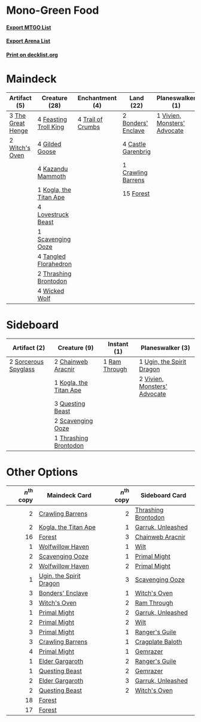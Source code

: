 # Mono-Green Food

#### [Export MTGO List](../collection/Mono-Green%20Food/Mono-Green%20Food.txt)
#### [Export Arena List](../collection/Mono-Green%20Food/Mono-Green%20Food_arena.txt)
#### [Print on decklist.org](http://decklist.org/?deckmain=2%09Bonders'%20Enclave%0A4%09Castle%20Garenbrig%0A1%09Crawling%20Barrens%0A4%09Feasting%20Troll%20King%0A15%09Forest%0A4%09Gilded%20Goose%0A4%09Kazandu%20Mammoth%0A1%09Kogla,%20the%20Titan%20Ape%0A4%09Lovestruck%20Beast%0A1%09Scavenging%20Ooze%0A4%09Tangled%20Florahedron%0A3%09The%20Great%20Henge%0A2%09Thrashing%20Brontodon%0A4%09Trail%20of%20Crumbs%0A1%09Vivien,%20Monsters'%20Advocate%0A4%09Wicked%20Wolf%0A2%09Witch's%20Oven&deckside=2%09Chainweb%20Aracnir%0A1%09Kogla,%20the%20Titan%20Ape%0A3%09Questing%20Beast%0A1%09Ram%20Through%0A2%09Scavenging%20Ooze%0A2%09Sorcerous%20Spyglass%0A1%09Thrashing%20Brontodon%0A1%09Ugin,%20the%20Spirit%20Dragon%0A2%09Vivien,%20Monsters'%20Advocate)
# Maindeck

|                                        Artifact (5)                                        |                                          Creature (28)                                          |                                      Enchantment (4)                                       |                                          Land (22)                                          |                                           Planeswalker (1)                                            |
|--------------------------------------------------------------------------------------------|-------------------------------------------------------------------------------------------------|--------------------------------------------------------------------------------------------|---------------------------------------------------------------------------------------------|-------------------------------------------------------------------------------------------------------|
|3 [The Great Henge](http://gatherer.wizards.com/Pages/Card/Details.aspx?multiverseid=473123)|4 [Feasting Troll King](http://gatherer.wizards.com/Pages/Card/Details.aspx?multiverseid=473114) |4 [Trail of Crumbs](http://gatherer.wizards.com/Pages/Card/Details.aspx?multiverseid=473141)|2 [Bonders' Enclave](http://gatherer.wizards.com/Pages/Card/Details.aspx?multiverseid=479765)|1 [Vivien, Monsters' Advocate](http://gatherer.wizards.com/Pages/Card/Details.aspx?multiverseid=479695)|
|2 [Witch's Oven](http://gatherer.wizards.com/Pages/Card/Details.aspx?multiverseid=473199)   |4 [Gilded Goose](http://gatherer.wizards.com/Pages/Card/Details.aspx?multiverseid=473122)        |                                                                                            |4 [Castle Garenbrig](http://gatherer.wizards.com/Pages/Card/Details.aspx?multiverseid=473202)|                                                                                                       |
|                                                                                            |4 [Kazandu Mammoth](http://gatherer.wizards.com/Pages/Card/Details.aspx?multiverseid=491835)     |                                                                                            |1 [Crawling Barrens](http://gatherer.wizards.com/Pages/Card/Details.aspx?multiverseid=491917)|                                                                                                       |
|                                                                                            |1 [Kogla, the Titan Ape](http://gatherer.wizards.com/Pages/Card/Details.aspx?multiverseid=479682)|                                                                                            |15 [Forest](http://gatherer.wizards.com/Pages/Card/Details.aspx?multiverseid=439860)         |                                                                                                       |
|                                                                                            |4 [Lovestruck Beast](http://gatherer.wizards.com/Pages/Card/Details.aspx?multiverseid=473127)    |                                                                                            |                                                                                             |                                                                                                       |
|                                                                                            |1 [Scavenging Ooze](http://gatherer.wizards.com/Pages/Card/Details.aspx?multiverseid=420783)     |                                                                                            |                                                                                             |                                                                                                       |
|                                                                                            |4 [Tangled Florahedron](http://gatherer.wizards.com/Pages/Card/Details.aspx?multiverseid=491859) |                                                                                            |                                                                                             |                                                                                                       |
|                                                                                            |2 [Thrashing Brontodon](http://gatherer.wizards.com/Pages/Card/Details.aspx?multiverseid=456570) |                                                                                            |                                                                                             |                                                                                                       |
|                                                                                            |4 [Wicked Wolf](http://gatherer.wizards.com/Pages/Card/Details.aspx?multiverseid=473143)         |                                                                                            |                                                                                             |                                                                                                       |


# Sideboard

|                                         Artifact (2)                                          |                                          Creature (9)                                           |                                      Instant (1)                                       |                                           Planeswalker (3)                                            |
|-----------------------------------------------------------------------------------------------|-------------------------------------------------------------------------------------------------|----------------------------------------------------------------------------------------|-------------------------------------------------------------------------------------------------------|
|2 [Sorcerous Spyglass](http://gatherer.wizards.com/Pages/Card/Details.aspx?multiverseid=435407)|2 [Chainweb Aracnir](http://gatherer.wizards.com/Pages/Card/Details.aspx?multiverseid=476418)    |1 [Ram Through](http://gatherer.wizards.com/Pages/Card/Details.aspx?multiverseid=479690)|1 [Ugin, the Spirit Dragon](http://gatherer.wizards.com/Pages/Card/Details.aspx?multiverseid=391948)   |
|                                                                                               |1 [Kogla, the Titan Ape](http://gatherer.wizards.com/Pages/Card/Details.aspx?multiverseid=479682)|                                                                                        |2 [Vivien, Monsters' Advocate](http://gatherer.wizards.com/Pages/Card/Details.aspx?multiverseid=479695)|
|                                                                                               |3 [Questing Beast](http://gatherer.wizards.com/Pages/Card/Details.aspx?multiverseid=473133)      |                                                                                        |                                                                                                       |
|                                                                                               |2 [Scavenging Ooze](http://gatherer.wizards.com/Pages/Card/Details.aspx?multiverseid=420783)     |                                                                                        |                                                                                                       |
|                                                                                               |1 [Thrashing Brontodon](http://gatherer.wizards.com/Pages/Card/Details.aspx?multiverseid=456570) |                                                                                        |                                                                                                       |


# Other Options

|*n*<sup>th</sup> copy|                                          Maindeck Card                                           |*n*<sup>th</sup> copy|                                        Sideboard Card                                        |
|--------------------:|--------------------------------------------------------------------------------------------------|--------------------:|----------------------------------------------------------------------------------------------|
|                    2|[Crawling Barrens](http://gatherer.wizards.com/Pages/Card/Details.aspx?multiverseid=491917)       |                    2|[Thrashing Brontodon](http://gatherer.wizards.com/Pages/Card/Details.aspx?multiverseid=456570)|
|                    2|[Kogla, the Titan Ape](http://gatherer.wizards.com/Pages/Card/Details.aspx?multiverseid=479682)   |                    1|[Garruk, Unleashed](http://gatherer.wizards.com/Pages/Card/Details.aspx?multiverseid=485506)  |
|                   16|[Forest](http://gatherer.wizards.com/Pages/Card/Details.aspx?multiverseid=439860)                 |                    3|[Chainweb Aracnir](http://gatherer.wizards.com/Pages/Card/Details.aspx?multiverseid=476418)   |
|                    1|[Wolfwillow Haven](http://gatherer.wizards.com/Pages/Card/Details.aspx?multiverseid=476456)       |                    1|[Wilt](http://gatherer.wizards.com/Pages/Card/Details.aspx?multiverseid=479696)               |
|                    2|[Scavenging Ooze](http://gatherer.wizards.com/Pages/Card/Details.aspx?multiverseid=420783)        |                    1|[Primal Might](http://gatherer.wizards.com/Pages/Card/Details.aspx?multiverseid=485520)       |
|                    2|[Wolfwillow Haven](http://gatherer.wizards.com/Pages/Card/Details.aspx?multiverseid=476456)       |                    2|[Primal Might](http://gatherer.wizards.com/Pages/Card/Details.aspx?multiverseid=485520)       |
|                    1|[Ugin, the Spirit Dragon](http://gatherer.wizards.com/Pages/Card/Details.aspx?multiverseid=391948)|                    3|[Scavenging Ooze](http://gatherer.wizards.com/Pages/Card/Details.aspx?multiverseid=420783)    |
|                    3|[Bonders' Enclave](http://gatherer.wizards.com/Pages/Card/Details.aspx?multiverseid=479765)       |                    1|[Witch's Oven](http://gatherer.wizards.com/Pages/Card/Details.aspx?multiverseid=473199)       |
|                    3|[Witch's Oven](http://gatherer.wizards.com/Pages/Card/Details.aspx?multiverseid=473199)           |                    2|[Ram Through](http://gatherer.wizards.com/Pages/Card/Details.aspx?multiverseid=479690)        |
|                    1|[Primal Might](http://gatherer.wizards.com/Pages/Card/Details.aspx?multiverseid=485520)           |                    2|[Garruk, Unleashed](http://gatherer.wizards.com/Pages/Card/Details.aspx?multiverseid=485506)  |
|                    2|[Primal Might](http://gatherer.wizards.com/Pages/Card/Details.aspx?multiverseid=485520)           |                    2|[Wilt](http://gatherer.wizards.com/Pages/Card/Details.aspx?multiverseid=479696)               |
|                    3|[Primal Might](http://gatherer.wizards.com/Pages/Card/Details.aspx?multiverseid=485520)           |                    1|[Ranger's Guile](http://gatherer.wizards.com/Pages/Card/Details.aspx?multiverseid=249973)     |
|                    3|[Crawling Barrens](http://gatherer.wizards.com/Pages/Card/Details.aspx?multiverseid=491917)       |                    1|[Cragplate Baloth](http://gatherer.wizards.com/Pages/Card/Details.aspx?multiverseid=491829)   |
|                    4|[Primal Might](http://gatherer.wizards.com/Pages/Card/Details.aspx?multiverseid=485520)           |                    1|[Gemrazer](http://gatherer.wizards.com/Pages/Card/Details.aspx?multiverseid=479675)           |
|                    1|[Elder Gargaroth](http://gatherer.wizards.com/Pages/Card/Details.aspx?multiverseid=485502)        |                    2|[Ranger's Guile](http://gatherer.wizards.com/Pages/Card/Details.aspx?multiverseid=249973)     |
|                    1|[Questing Beast](http://gatherer.wizards.com/Pages/Card/Details.aspx?multiverseid=473133)         |                    2|[Gemrazer](http://gatherer.wizards.com/Pages/Card/Details.aspx?multiverseid=479675)           |
|                    2|[Elder Gargaroth](http://gatherer.wizards.com/Pages/Card/Details.aspx?multiverseid=485502)        |                    3|[Garruk, Unleashed](http://gatherer.wizards.com/Pages/Card/Details.aspx?multiverseid=485506)  |
|                    2|[Questing Beast](http://gatherer.wizards.com/Pages/Card/Details.aspx?multiverseid=473133)         |                    2|[Witch's Oven](http://gatherer.wizards.com/Pages/Card/Details.aspx?multiverseid=473199)       |
|                   18|[Forest](http://gatherer.wizards.com/Pages/Card/Details.aspx?multiverseid=439860)                 |                     |                                                                                              |
|                   17|[Forest](http://gatherer.wizards.com/Pages/Card/Details.aspx?multiverseid=439860)                 |                     |                                                                                              |

